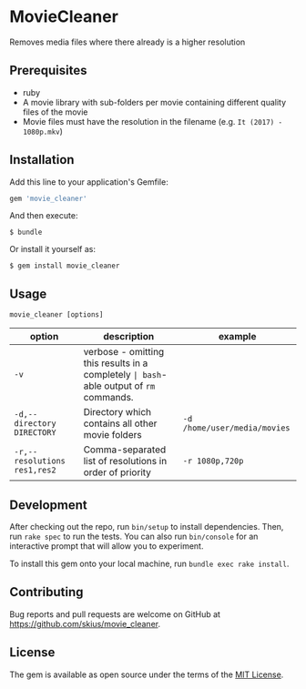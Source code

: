 # MovieCleaner
Removes media files where there already is a higher resolution

## Prerequisites

* ruby
* A movie library with sub-folders per movie containing different quality files of the movie
* Movie files must have the resolution in the filename (e.g. `It (2017) - 1080p.mkv`)

## Installation

Add this line to your application's Gemfile:

```ruby
gem 'movie_cleaner'
```

And then execute:

    $ bundle

Or install it yourself as:

    $ gem install movie_cleaner

## Usage

`movie_cleaner [options]` 

| option | description | example |
|-|-| - |
|`-v`| verbose - omitting this results in a completely `\| bash`-able output of `rm` commands. | |
|`-d,--directory DIRECTORY`| Directory which contains all other movie folders | `-d /home/user/media/movies` |
|`-r,--resolutions res1,res2`| Comma-separated list of resolutions in order of priority | `-r 1080p,720p` |


## Development

After checking out the repo, run `bin/setup` to install dependencies. Then, run `rake spec` to run the tests. You can also run `bin/console` for an interactive prompt that will allow you to experiment.

To install this gem onto your local machine, run `bundle exec rake install`.

## Contributing

Bug reports and pull requests are welcome on GitHub at https://github.com/skius/movie_cleaner.

## License

The gem is available as open source under the terms of the [MIT License](https://opensource.org/licenses/MIT).
